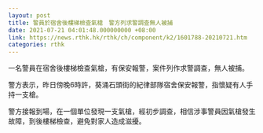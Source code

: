 ```yaml
---
layout: post
title: 警員於宿舍後樓梯檢查氣槍　警方列求警調查無人被捕
date: 2021-07-21 04:01:48.000000000 +08:00
link: https://news.rthk.hk/rthk/ch/component/k2/1601788-20210721.htm
categories: rthk
---
```


一名警員在宿舍後樓梯檢查氣槍，有保安報警，案件列作求警調查，無人被捕。　

警方表示，昨日傍晚6時許，葵涌石頭街的紀律部隊宿舍保安報警，指懷疑有人手持一支槍。

警方接報到場，在一個單位發現一支氣槍，經初步調查，相信涉事警員因氣槍發生故障，到後樓梯檢查，避免對家人造成滋擾。
